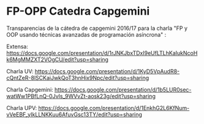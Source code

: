 # FP-OPP Catedra Capgemini

Transparencias de la cátedra de capgemini 2016/17 para la charla "FP y OOP usando técnicas avanzadas de programación asíncrona" :

Extensa:
https://docs.google.com/presentation/d/1rJNKJbxTDxI9eUfLTLhKaIukNcoHk6MgMMZXT2VOgCU/edit?usp=sharing

Charla UV:
https://docs.google.com/presentation/d/1KyD5VpAudR8-cQntZeR-8lSCKaiJwkQoT3hnHix9Npc/edit?usp=sharing

Charla Capgemini:
https://docs.google.com/presentation/d/1b5LUR0sec-watWw1PBfLnQ-0JvIs_9WVvZt-aosk23g/edit?usp=sharing

Charla UPV:
https://docs.google.com/presentation/d/1EnkhG2L6KfNum-vVeEBF_yIkLLNKKuu6AfuvGsc13TY/edit?usp=sharing
